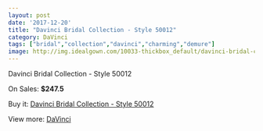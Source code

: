 ```yaml
---
layout: post
date: '2017-12-20'
title: "Davinci Bridal Collection - Style 50012"
category: DaVinci
tags: ["bridal","collection","davinci","charming","demure"]
image: http://img.idealgown.com/10033-thickbox_default/davinci-bridal-collection-style-50012.jpg
---
```

Davinci Bridal Collection - Style 50012

On Sales: **$247.5**
<a href="https://www.idealgown.com/en/davinci/4137-davinci-bridal-collection-style-50012.html"><amp-img layout="responsive" width="600" height="600" src="//img.idealgown.com/10033-thickbox_default/davinci-bridal-collection-style-50012.jpg" alt="Davinci Bridal Collection - Style 50012 0" /></a>
<a href="https://www.idealgown.com/en/davinci/4137-davinci-bridal-collection-style-50012.html"><amp-img layout="responsive" width="600" height="600" src="//img.idealgown.com/10035-thickbox_default/davinci-bridal-collection-style-50012.jpg" alt="Davinci Bridal Collection - Style 50012 1" /></a>
<a href="https://www.idealgown.com/en/davinci/4137-davinci-bridal-collection-style-50012.html"><amp-img layout="responsive" width="600" height="600" src="//img.idealgown.com/10034-thickbox_default/davinci-bridal-collection-style-50012.jpg" alt="Davinci Bridal Collection - Style 50012 2" /></a>

Buy it: [Davinci Bridal Collection - Style 50012](https://www.idealgown.com/en/davinci/4137-davinci-bridal-collection-style-50012.html "Davinci Bridal Collection - Style 50012")

View more: [DaVinci](https://www.idealgown.com/en/48-davinci "DaVinci")